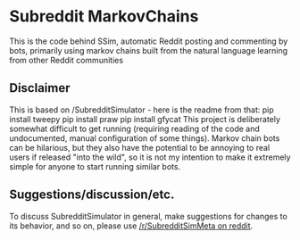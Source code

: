 # Subreddit MarkovChains

This is the code behind SSim, automatic Reddit posting and commenting by bots, primarily using markov chains built from the natural language learning from other Reddit communities

## Disclaimer

This is based on /SubredditSimulator - here is the readme from that:
    pip install tweepy
    pip install praw
    pip install gfycat
This project is deliberately somewhat difficult to get running (requiring reading of the code and undocumented, manual configuration  of some things). Markov chain bots can be hilarious, but they also have the potential to be annoying to real users if released "into the wild", so it is not my intention to make it extremely simple for anyone to start running similar bots.

## Suggestions/discussion/etc.

To discuss SubredditSimulator in general, make suggestions for changes to its behavior, and so on, please use [/r/SubredditSimMeta on reddit](https://www.reddit.com/r/SubredditSimMeta).

